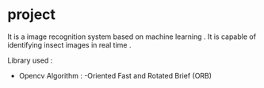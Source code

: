 # project
It is a  image recognition system based on machine learning . It is capable of identifying insect images in real time .

Library used :
- Opencv
Algorithm :
-Oriented Fast and Rotated Brief (ORB)
